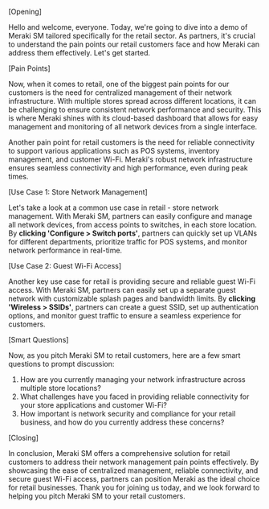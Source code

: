 [Opening]

Hello and welcome, everyone. Today, we're going to dive into a demo of Meraki SM tailored specifically for the retail sector. As partners, it's crucial to understand the pain points our retail customers face and how Meraki can address them effectively. Let's get started.

[Pain Points]

Now, when it comes to retail, one of the biggest pain points for our customers is the need for centralized management of their network infrastructure. With multiple stores spread across different locations, it can be challenging to ensure consistent network performance and security. This is where Meraki shines with its cloud-based dashboard that allows for easy management and monitoring of all network devices from a single interface.

Another pain point for retail customers is the need for reliable connectivity to support various applications such as POS systems, inventory management, and customer Wi-Fi. Meraki's robust network infrastructure ensures seamless connectivity and high performance, even during peak times.

[Use Case 1: Store Network Management]

Let's take a look at a common use case in retail - store network management. With Meraki SM, partners can easily configure and manage all network devices, from access points to switches, in each store location. By **clicking 'Configure > Switch ports'**, partners can quickly set up VLANs for different departments, prioritize traffic for POS systems, and monitor network performance in real-time.

[Use Case 2: Guest Wi-Fi Access]

Another key use case for retail is providing secure and reliable guest Wi-Fi access. With Meraki SM, partners can easily set up a separate guest network with customizable splash pages and bandwidth limits. By **clicking 'Wireless > SSIDs'**, partners can create a guest SSID, set up authentication options, and monitor guest traffic to ensure a seamless experience for customers.

[Smart Questions]

Now, as you pitch Meraki SM to retail customers, here are a few smart questions to prompt discussion:

1. How are you currently managing your network infrastructure across multiple store locations?
2. What challenges have you faced in providing reliable connectivity for your store applications and customer Wi-Fi?
3. How important is network security and compliance for your retail business, and how do you currently address these concerns?

[Closing]

In conclusion, Meraki SM offers a comprehensive solution for retail customers to address their network management pain points effectively. By showcasing the ease of centralized management, reliable connectivity, and secure guest Wi-Fi access, partners can position Meraki as the ideal choice for retail businesses. Thank you for joining us today, and we look forward to helping you pitch Meraki SM to your retail customers.